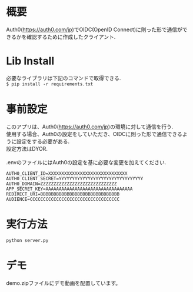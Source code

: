 # 概要
Auth0(https://auth0.com/jp)でOIDC(OpenID Connect)に則った形で通信ができるかを確認するために作成したクライアント.<BR>

# Lib Install
必要なライブラリは下記のコマンドで取得できる. <BR>
```$ pip install -r requirements.txt```

# 事前設定
このアプリは、Auth0(https://auth0.com/jp)の環境に対して通信を行う.<BR>
使用する場合、Auth0の設定をしていただき、OIDCに則った形で通信できるように設定をする必要がある.<BR>
設定方法はDYOR.<BR>
<BR>
.envのファイルにはAuth0の設定を基に必要な変更を加えてください.
```  
AUTH0_CLIENT_ID=XXXXXXXXXXXXXXXXXXXXXXXXXXXXXX
AUTH0_CLIENT_SECRET=YYYYYYYYYYYYYYYYYYYYYYYYYYYYYYYY
AUTH0_DOMAIN=ZZZZZZZZZZZZZZZZZZZZZZZZZZZZZ
APP_SECRET_KEY=AAAAAAAAAAAAAAAAAAAAAAAAAAAAAAAAA
REDIRECT_URI=BBBBBBBBBBBBBBBBBBBBBBBBBBBBBB
AUDIENCE=CCCCCCCCCCCCCCCCCCCCCCCCCCCCCCCCCC
```

# 実行方法  
```
python server.py
```

# デモ
demo.zipファイルにデモ動画を配置しています。
